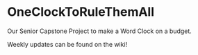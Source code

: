 # OneClockToRuleThemAll
Our Senior Capstone Project to make a Word Clock on a budget.

Weekly updates can be found on the wiki!
